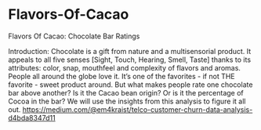 # Flavors-Of-Cacao
Flavors Of Cacao: Chocolate Bar Ratings

Introduction:
Chocolate is a gift from nature and a multisensorial product. It appeals to all five senses [Sight, Touch, Hearing, Smell, Taste] thanks to its attributes: color, snap, mouthfeel and complexity of flavors and aromas. People all around the globe love it. It’s one of the favorites - if not THE favorite - sweet product around. 
But what makes people rate one chocolate bar above another? Is it the Cacao bean origin? Or is it the percentage of Cocoa in the bar?
We will use the insights from this analysis to figure it all out.
https://medium.com/@em4kraist/telco-customer-churn-data-analysis-d4bda8347d11
